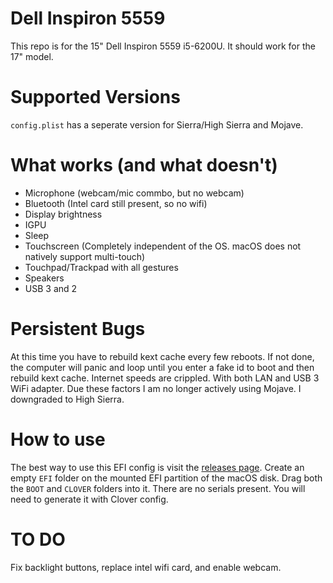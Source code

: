 # Dell Inspiron 5559

This repo is for the 15" Dell Inspiron 5559 i5-6200U. It should work for the 17" model.

# Supported Versions

`config.plist` has a seperate version for Sierra/High Sierra and Mojave.

# What works (and what doesn't)

* Microphone (webcam/mic commbo, but no webcam)
* Bluetooth (Intel card still present, so no wifi)
* Display brightness
* IGPU
* Sleep
* Touchscreen (Completely independent of the OS. macOS does not natively support multi-touch)
* Touchpad/Trackpad with all gestures
* Speakers
* USB 3 and 2

# Persistent Bugs

At this time you have to rebuild kext cache every few reboots. If not done, the computer will panic and loop until you enter a fake id to boot and then rebuild kext cache. Internet speeds are crippled. With both LAN and USB 3 WiFi adapter. Due these factors I am no longer actively using Mojave. I downgraded to High Sierra.

# How to use

The best way to use this EFI config is visit the [releases page](https://github.com/cbabb/dell-5559/releases). Create an empty `EFI` folder on the mounted EFI partition of the macOS disk. Drag both the `BOOT` and `CLOVER` folders into it. There are no serials present. You will need to generate it with Clover config.

# TO DO

Fix backlight buttons, replace intel wifi card, and enable webcam.
